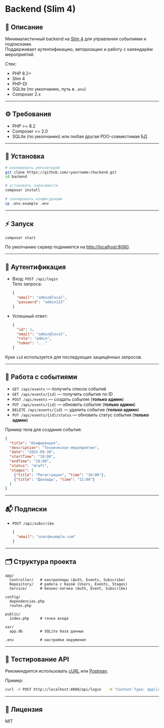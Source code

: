 # Backend (Slim 4)

## 📌 Описание
Минималистичный backend на [Slim 4](https://www.slimframework.com/) для управления событиями и подписками.  
Поддерживает аутентификацию, авторизацию и работу с календарём мероприятий.  

Стек:
- PHP 8.2+
- Slim 4
- PHP-DI
- SQLite (по умолчанию, путь в `.env`)
- Composer 2.x

---

## ⚙️ Требования
- PHP >= 8.2  
- Composer >= 2.0  
- SQLite (по умолчанию) или любая другая PDO-совместимая БД  

---

## 🚀 Установка
```bash
# клонировать репозиторий
git clone https://github.com/<yourname>/backend.git
cd backend

# установить зависимости
composer install

# скопировать конфигурацию
cp .env.example .env
```

---

## ⚡️ Запуск
```bash
composer start
```

По умолчанию сервер поднимется на [http://localhost:8080](http://localhost:8080).

---

## 🔑 Аутентификация
- Вход: `POST /api/login`  
  Тело запроса:
  ```json
  {
    "email": "admin@local",
    "password": "admin123"
  }
  ```
- Успешный ответ:
  ```json
  {
    "id": 1,
    "email": "admin@local",
    "role": "admin",
    "token": "..."
  }
  ```

Куки `sid` используется для последующих защищённых запросов.  

---

## 📅 Работа с событиями
- `GET /api/events` — получить список событий  
- `GET /api/events/{id}` — получить событие по ID  
- `POST /api/events` — создать событие (**только админ**)  
- `PUT /api/events/{id}` — обновить событие (**только админ**)  
- `DELETE /api/events/{id}` — удалить событие (**только админ**)  
- `PUT /api/events/{id}/status` — обновить статус события (**только админ**)  

Пример тела для создания события:
```json
{
  "title": "Конференция",
  "description": "Техническое мероприятие",
  "date": "2025-09-30",
  "startTime": "10:00",
  "endTime": "18:00",
  "status": "draft",
  "stages": [
    {"title": "Регистрация", "time": "10:00"},
    {"title": "Доклады", "time": "11:00"}
  ]
}
```

---

## 📬 Подписки
- `POST /api/subscribe`  
  ```json
  {
    "email": "user@example.com"
  }
  ```

---

## 🗂 Структура проекта
```
app/
  Controller/   # контроллеры (Auth, Events, Subscribe)
  Repository/   # работа с базой (Users, Events, Stages)
  Service/      # бизнес-логика (Auth, Event, Subscribe)

config/
  dependencies.php
  routes.php

public/
  index.php     # точка входа

var/
  app.db        # SQLite база данных

.env            # настройки окружения
```

---

## 🧪 Тестирование API
Рекомендуется использовать [cURL](https://curl.se/) или [Postman](https://www.postman.com/).

Пример:
```bash
curl -X POST http://localhost:8080/api/login   -H "Content-Type: application/json"   -d '{"email":"admin@local","password":"admin123"}'
```

---

## 📖 Лицензия
MIT
